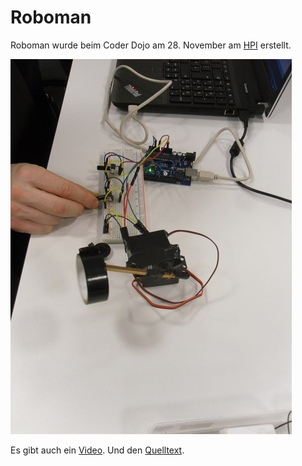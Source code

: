Roboman
=======

Roboman wurde beim Coder Dojo am 28. November am [HPI](http://hpi.de) erstellt.

![Roboman.jpg](Roboman.jpg)

Es gibt auch ein [Video](Roboman.avi). Und den [Quelltext](Roboman.ino).
